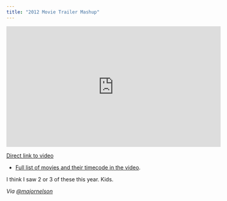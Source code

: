 ```yaml
---
title: "2012 Movie Trailer Mashup"
---
```

<p><iframe width="560" height="315" src="https://www.youtube.com/embed/zL8uJC1trFA" frameborder="0" allowfullscreen></iframe></p>
<p><a href="https://www.youtube.com/watch?v=zL8uJC1trFA&amp;feature=youtu.be">Direct link to video</a></p>
<ul>
<li><a href="https://sleepyskunk.tumblr.com/post/37025447683/2012-movie-trailer-mashup">Full list of movies and their timecode in the video</a>.</li>
</ul>
<p>I think I saw 2 or 3 of these this year. Kids.</p>
<p><em>Via <a href="https://twitter.com/majornelson/status/276011006772277249">@majornelson</a></em></p>
